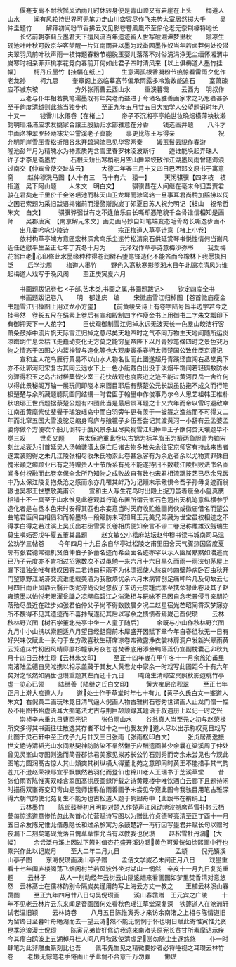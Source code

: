 <!-- { "loadSidebar": true } -->
　　偃蹇支离不耐秋摇风洒雨几时休转身便是青山顶又有岩崖在上头
　　梅道人山水
　　闻有风轮持世界可无笔力走山川峦容尽作飞来势太室居然掷大千
　　吴仲圭题竹
　　解箨初闻粉节香拂云又见影苍苍鳯凰不至伶伦老无奈荆榛特地长
　　长忆前朝李蓟丘墨君天下擅风流百年遗迹留人世写破湘潭梦里秋
　　隂凉生砚池叶叶秋可数京华客梦醒一片江南雨吾以墨为戏畨因墨作奴当年若卤莽何处役潜夫翠羽风前叶秋声雨一枝诗题春粉节棚脱玉婴儿落落不对俗涓涓浄无尘缅怀湘渭中嵗寒时相亲菲菲桃李花竞向春前开何如此君子四时清风来【以上俱梅道人墨竹挂幅】
　　柯丹丘墨竹【挂幅在纸上】
　　生意满孤根香凝粉节痕惊看雷雨夕化作老龙孙
　　柯九思
　　奎章阁上恣临摹髙节偏承雨露多冷澹故能追石
　　室萧疎应不减东坡　　　　　　方外张雨曹云西山水
　　重溪暮霭　　云西为　明叔作
　　云老与仆年相若执笔濡墨既有年矣老而益进于今诸名胜善画家求之巧思者甚多至于韵度清越则此翁当独步也
　　至正九年五月廿五日大痴学人公望题识时年八十又一
　　钱霅川水僊卷【在楮上】
　　帝子不沉湘亭亭絶世妆晩烟横薄袂秋濑韵明珰洛浦应求友姚家合譲王殷勤归水部雅意在分香
　　钱选画并题
　　八斗才中画洛神翠罗轻飏袜尖尘霅溪老子真能
　　事更比陈王写得亲　　　　　　　祝允明阴崖雪压青松折阳谷氷开碧涧流已见华容两秦
　　媛玉鬟云貎作春游　　　　　　隆池彭年月为精魄水为神素质先含雪里春罗袜淩波断行
　　迹谁能唤起弄珠人　　　　　　　许子才李息斋墨竹
　　石根夭矫出寒梢明月空山舞翠蛟散作江湖墨风雨曾随海浪过南交【仲宾曾使交趾故云】
　　大德二年春三月十又四日巴西邓文原书于寓意斋
　　赵仲穆洗马图【人十有三　马十有六　猿一】
　　天闲骐骥【四字枝　枝指道　吴下阿山题　　人朱文　明白文】
　　骐骥昔在人间继在毫末今归吾贾君骏在君矣走千里价千金洛瑶池而秣天山卫龙墀而骖鸾辂一旦事耳君尚稍加翦拂以伺之因君索题为采旧跋语掲诸前而漫赘斯説嵗丁夘夏日苏人祝允明记【枝山　祝希哲朱文　白文】
　　骐骥骅骝世有之不逢伯乐自长嘶却慿笔貌千金骨谁信相知是画师　　吴郡唐寅　【南京解元朱文】画史画马妙自知笔端变态毛骨竒长嘶逸步画不
　　出几畨吟咏少陵诗　　　　　　　　宗正梅道人草亭诗意【楮上小卷】
　　依村构草亭端方意匠宏林深禽鸟乐尘逺竹松清泉石供延赏琴书悦性情何当谢凡近任适慰平生至正七年丁亥冬十月为
　　元泽戏作草亭诗意梅沙弥书
　　我爱梅花翁巨老心印修此水墨缘种种得苍润树石堕笔锋造化不能吝而今橡林下我愿执扫泛
　　后学沈周
　　梅道人墨竹
　　野色入髙秋寒影照湘水日午北牕凉清风为谁起梅道人戏写于晚风阁
　　至正庚寅夏六月

　　书画题跋记卷七
<子部,艺术类,书画之属,书画题跋记>
　　钦定四库全书
　　书画题跋记卷八
　　明　郁逢庆　编
　　宋徽庙雪江归棹图【卷首徽庙瘦金书题雪江归棹图上用双龙小方玺】
　　【前黄绫夹诗上有卷字陆号皆半边字若今之挂号然　卷长五尺在绢素上卷后有宣和殿制四字作瘦金书上用御书二字朱文瓢印下有御押天下一人花字】
　　臣伏观御制雪江归掉水远无波天长一色羣山皎洁行客萧条鼓掉中流片帆天际雪江归掉之意尽矣天地四时之气不同万物生天地间随所运炎凉晦眀生息荣枯飞走蠢动变化无方莫之能穷皇帝陛下以丹青妙笔偹四时之景色究万物之情态于四图之内葢神智与造化等也大观庚寅季春朔太师楚国公致仕臣京谨记
　　宣和主人花鸟雁行黄易不以山水人物名世而此圗遂超丹青蹊迳直闯右丞堂奥下亦不让郭河阳宋复古其同云远水下上一色小艇戴白出没于淡烟平霭间若轻鸥数防水穷骤得积玉之岛古树槎蘖皆少室三花快哉观也度宸逰之迹不能过黄河艮岳一舍许何以得此景秘阁万轴一展玩间即晓本来靣目耶后有蔡楚公元长跋虽防拖不成文而行笔极楚楚与余所藏题聼阮圗同结搆一时君臣于翰墨中作俊事乃尔令人思艺祖韩王椎朴状琅琊王世贞题据蔡楚公题有四图此当是最后景耳题之十又六年而帝以雪时避敌幸江南虽黄麾紫仗斐舋于璚浪瑶岛中而白羽旁午更有羡于一披簑之渔翁而不可得又二年而北窜五国大雪没驼足缩身穹庐与飱氊子乡伍吾尝记其渡黄河一小辞有云孟婆孟婆你做个方便吹个船儿倒转于戯风景杀且尽矣视雪江归棹中王子猷何啻天壤题毕不觉三叹
　　世贞又题
　　朱太保絶重此卷以古锦为标羊脂玉为籖两鱼胆青为轴宋刻丝龙衮为引首延吴人汤翰装潢太保亡后诸古物多散失余往宦京师客有持此来售者遂鬻装购得之未几江陵张相尽收朱氏物索此卷甚急客有为余危者余以尤物贾罪殊自愧米顚之癖顾业已有之持赠贵人士节所系有死不能遂持归不数载江陵相败法书名画闻多付祝融而此卷幸保全余所乃知物之成败故自有数也宋君相流翫技艺已尽余兄跋中乃太保江陵复抱桑沧之感而余亦几罹其衅乃为记顚末示儆惧令吾子孙毋复迹而翁辙也吴郡王世懋敬美甫识
　　宣和主人写生花鸟时出殿上捉刀虽着瘦金小玺真赝相错十不一真至于山水惟见此卷观其行笔布置所谓云峯石色迥出天机笔意纵横参乎造化者是右丞本色宋时安得其匹也余妄意当时天府收贮维画尚伙或徽庙借名而楚公曲笔君臣间自相倡和而翰墨场一段簸防未可知耳王元美兄弟藏为世宝虽权相迹之不得季白得之若过溪上吴氏出右丞雪霁长卷相质便知余言不谬二卷足称雌雄双劔瑞生莫生嗔妬否戊午夏五董其昌题
　　赵文敏公小楷麻姑坛赵仲穆书读书城南司马温公劝学三帖卷
　　今年四月十九日余自华亭过松陵之甫里田舍天气骤热因留度夏邻有张君德常德机贤伯仲伯子多蓄名迹而希会面名迹亦罕以示人幽居黙黙如潜逃而已乃子元度亦不肯相过招邀数次不过黾勉一来六月十六日旱久而雨一雨浃旬茅屋上漏下湿独坐唯有悲叹因寄二君诗曰积雨不为休漂摇使人愁哀吟四壁静病卧百虫秋开门望原野江湖漭交流谁能载美酒为我散烦忧余六月末病臂创足痛呻吟几及旬故云七月四日雨止风静云翳开朗泥潦尚没足忽叔子来访元度踵武亦至携荣禄此卷及其子赵雍遗墨以怡悦老眼濯瓮牖之凉飔临碧江之湍激相与玩咏不已因自念老景侵寻亲朋沦落殆尽虽近在跬步如张君伯仲父子尚不得数数晨夕况二赵星宿光芒昭囘霄汉梦寐亦所不覩得不见其遗迹而不喜抃哉遂记其后以写余之愦愦者焉嵗己酉倪瓒
　　云林秋林野兴图【树石学董北苑亭中坐一人童子随后】
　　余既与小山作秋林野兴图九月中小山携以索题适八月望日经鉏斋前木犀盛开因赋下章今年自春徂秋无一日有好兴味仅赋此一长句于左方政喜秋生研席凉卷帘微露浄衣裳林扉洞户发新兴翠雨黄云笼逺床竹粉因风晴靡靡杉幢承月夜苍苍焚香底用添金鸭落蕋仍宜副枕囊己卯秋九月十四日云林生瓒【云林朱文印】
　　至正十四年嵗在甲午冬十一月余旅泊甫里南渚陆孟德自吴淞携以相示盖藏于其友人黄君允中家余一时戏写此图距今十有六年矣对之怅然如隔世也瓒重题其左而还十九日
　　晻蔼生清嶂空冥照秋影遐眺竹亭虚一览心已领
　　陆继善【陆继之氏白文印】
　　黄大痴层峦积翠
　　至正七年正月上澣大痴道人为
　　道处士作于草堂时年七十有九【黄子久氏白文一峯道人朱文】右倪黄二画玩味竟日清气逼人倪画人物古雅树石苍秀世谓画人止龙门僧一幅及不用图书殆虚语耳大痴笔法尤古与荆巨颉颃録其题语于叔遇册上以记一时之兴
　　崇祯辛未重九日曹函光识
　　张伯雨山水
　　谷翁真人当至元之初与赵荣禄所交多得其书画往往散逸其存者不过十之一也我友养道人尽以出示称叹竟日戏写此图于灵石轩中至正戊子九月廿又三日张雨【张雨松印白文】
　　张贞居髙逸振世文絶诗清韬光山水间黙契神防防染不羣然懒于应酬遗画甚少余曩在梁溪周子仲处曾见灵峯山寺图则逸而简吾郡徐君美家见拟苏长公竹石则秀而竒余未尝见也今观此图笔力圆润髙古惊人其山頽突其树纵横大得董北苑之意即同时黄王不能措手其气韵苍兀不逊赵荣禄耶宜乎飘飘然若羽化而登仙也锦川老人王瑞书于芝溪草堂
　　昔张伯雨寄陈惟寅双峰含翠图髙拱辰画録所载之诗黄篾楼中唯饮酒白云廊下且题诗闲时描得双峯寄变幻靑山是我师世称伯雨善画予未尝见今窥此图令我骇目用笔古雅深得六朝气韵使北苑复生不能为也古松道人题于鹤翅舟中【此跋书在禙绢上】
　　云林墨竹
　　陈郎鼓琴初月明能对楚人作楚声江风动地波撼席芦雪扑帐云栖甍每惊逺道意惨怆忽此聚首心忙营赋诗写图以为赠比竹贞德琴亮清至正丁酉十一月五日余友陈兄惟允偕愚隐长和过余旅寓为余鼓楚辞一再行因写墨君并赋长句以赠时夜漏下二刻矣笔砚荒落自愧草草惟允当有以教我也倪瓒
　　赵松雪牡丹鸂【大幅】
　　余尝泛舟溪上因过下箬时值杏花盛开溪边鸂黄色可爱恍如徐熙画中行也乘兴作此以记嵗月
　　至大二年二月九日　　　　　　　　　孟頫
　　倪元镇溪山亭子图
　　东海倪瓒画溪山亭子赠
　　孟佶文学嵗乙未闰正月八日
　　戏墨重看十七年阖庐楼阁荡飞烟闲村兰若风波外坐对湖山一惘然　辛亥十一月九日复览重题
　　云林子
　　故人一别动经年云树云山隔逺烟来看画图如梦里焚香清对意悠然　云林髙士在儒林酌别今隔嵗矣谨用韵写上海云方丈一教之　　王植云林溪山春霭图
　　至正九年四月廿八日句吴倪瓒画
　　溪山春霭赠　王元宾之广陵
　　十年不见老云林片云东来闻足音画图何处看秋色瑶江草堂深复深　铁篴道人在沧洲轩试老温旧颖
　　云林诗卷
　　八月五日陈惟寅秀才来访余南渚之上相与陈情道旧为留终日至暮叶舟絶湖而去一望云涛然不能无惘惘于怀也明日赋此寄惟寅惟允贤昆季沧浪漫士倪瓒
　　陈寅兄弟皆好修访我逺来南渚头原宪长贫甘所素摩诘示疾今其瘳白鸥波上五湖棹丹桂人间八月秋政使清虚足赏勿随尘土逐悠悠
　　仆一时肆笔为此非雕虫篆刻比也吾
　　佩韦先生见之精微要妙者必将唾视之耳瓒云林竹卷
　　老懒无悰笔老手惓画止乎此倘不合意千万勿罪
　　懒瓒
